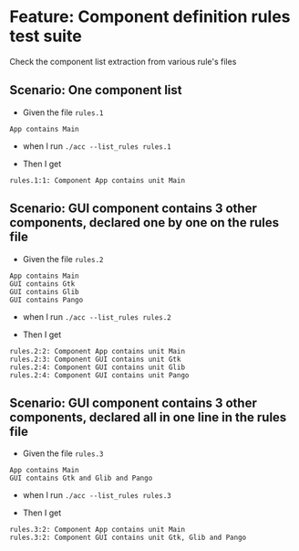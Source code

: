 
# Feature: Component definition rules test suite

Check the component list extraction from various rule's files  

## Scenario: One component list

- Given the file `rules.1`
```
App contains Main
```

- when I run `./acc --list_rules rules.1`

- Then I get 
```  
rules.1:1: Component App contains unit Main
```  

## Scenario: GUI component contains 3 other components, declared one by one on the rules file

- Given the file `rules.2`
```  
App contains Main
GUI contains Gtk
GUI contains Glib
GUI contains Pango
```  

- when I run `./acc --list_rules rules.2`

- Then I get 
```  
rules.2:2: Component App contains unit Main
rules.2:3: Component GUI contains unit Gtk
rules.2:4: Component GUI contains unit Glib
rules.2:4: Component GUI contains unit Pango
```  

## Scenario: GUI component contains 3 other components, declared all in one line in the rules file

- Given the file `rules.3`
```  
App contains Main
GUI contains Gtk and Glib and Pango
```  

- when I run `./acc --list_rules rules.3`

- Then I get 
```  
rules.3:2: Component App contains unit Main
rules.3:2: Component GUI contains unit Gtk, Glib and Pango
```  
